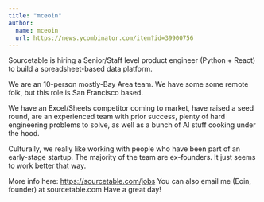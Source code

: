 ```yaml
---
title: "mceoin"
author:
  name: mceoin
  url: https://news.ycombinator.com/item?id=39900756
---
```

Sourcetable is hiring a Senior&#x2F;Staff level product engineer (Python + React) to build a spreadsheet-based data platform.

We are an 10-person mostly-Bay Area team. We have some some remote folk, but this role is San Francisco based.

We have an Excel&#x2F;Sheets competitor coming to market, have raised a seed round, are an experienced team with prior success, plenty of hard engineering problems to solve, as well as a bunch of AI stuff cooking under the hood.

Culturally, we really like working with people who have been part of an early-stage startup. The majority of the team are ex-founders. It just seems to work better that way.

More info here: <a href="https:&#x2F;&#x2F;sourcetable.com&#x2F;jobs" rel="nofollow">https:&#x2F;&#x2F;sourcetable.com&#x2F;jobs</a>
You can also email me (Eoin, founder) at sourcetable.com
Have a great day!
